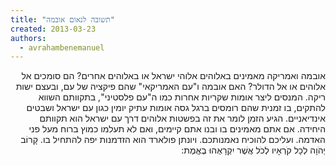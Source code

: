 ```yaml
---
title: "תשובה לנאום אובמה"
created: 2013-03-23
authors: 
  - avrahambenemanuel
---
```

<div dir="rtl">
אובמה ואמריקה מאמינים באלוהים אלוהי ישראל או באלוהים אחרים? הם סומכים אל אלוהים או אל הדולר? האם אובמה ו"עם האמריקאי" שהם פיקציה של עם, ובעצם ישות ריקה. המנסים ליצר אומות שקריות אחרות כמו ה"עם פלסטיני", בתקוותם השווא להתקים, בו זמנית שהם רומסים ברגל גסה אומות עתיק יומין כגון עם ישראל ושבטים אינדיאניים.  
הגיע הזמן לומר את זה בפשטות אלוהים דרך עם ישראל הוא תקוותם היחידה. אם אתם מאמינים בו ובנו אתם קיימים, ואם לא תעלמו כמוץ ברוח מעל פני האדמה. ועליכם להוכיח נאמנותכם. ויונתן פולארד הוא הזדמנות יפה להתחיל בו.  
קָרוֹב יְהֹוָה לְכָל קֹרְאָיו לְכֹל אֲשֶׁר יִקְרָאֻהוּ בֶאֱמֶת:
</div>